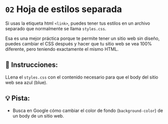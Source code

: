 # `02` Hoja de estilos separada

Si usas la etiqueta html `<link>`, puedes tener tus estilos en un archivo separado que normalmente se llama `styles.css`.

Esa es una mejor práctica porque te permite tener un sitio web sin diseño, puedes cambiar el CSS después y hacer que tu sitio web se vea 100% diferente, pero teniendo exactamente el mismo HTML.

## 📝 Instrucciones:

LLena el `styles.css` con el contenido necesario para que el body del sitio web sea azul (blue).

## 💡 Pista:

+ Busca en Google cómo cambiar el color de fondo (`background-color`) de un body de un sitio web. 

 